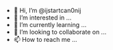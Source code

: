 - 👋 Hi, I’m @ijstartcan0nij
- 👀 I’m interested in ...
- 🌱 I’m currently learning ...
- 💞️ I’m looking to collaborate on ...
- 📫 How to reach me ...

<!---
ijstartcan0nij/ijstartcan0nij is a ✨ special ✨ repository because its `README.md` (this file) appears on your GitHub profile.
You can click the Preview link to take a look at your changes.
--->
